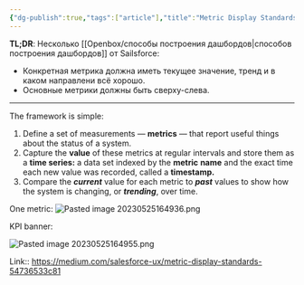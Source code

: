```yaml
---
{"dg-publish":true,"tags":["article"],"title":"Metric Display Standards","date":"2023-05-25T16:45:35+04:00","modified_at":"2023-05-25T16:52:06+04:00","alias":"Metric Display Standards","dg-path":"/articles/202305250445.md","permalink":"/articles/202305250445/","dgPassFrontmatter":true}
---
```



**TL;DR**: Несколько [[Openbox/способы построения дашбордов|способов построения дашбордов]] от Sailsforce:
* Конкретная метрика должна иметь текущее значение, тренд и в каком направлени всё хорошо.
* Основные метрики должны быть сверху-слева.

---

The framework is simple:

1.  Define a set of measurements — **metrics** — that report useful things about the status of a system.
2.  Capture the **value** of these metrics at regular intervals and store them as a **time series:** a data set indexed by the **metric** **name** and the exact time each new value was recorded, called a **timestamp.**
3.  Compare the **_current_** value for each metric to **_past_** values to show how the system is changing, or **_trending_**, over time.

One metric:
![Pasted image 20230525164936.png](/openbox/assets/img/Pasted%20image%2020230525164936.png)

KPI banner:

![Pasted image 20230525164955.png](/openbox/assets/img/Pasted%20image%2020230525164955.png)


Link:: https://medium.com/salesforce-ux/metric-display-standards-54736533c81
